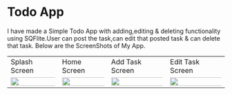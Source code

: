 # Todo App

I have made a Simple Todo App with adding,editing & deleting  functionality using SQFlite.User can post the task,can edit that posted task & can delete that task.
Below are the ScreenShots of My App.

<table>
  <tr>
    <td>Splash Screen</td>
     <td>Home Screen</td>
     <td>Add Task Screen</td>
     <td>Edit Task Screen</td>
  </tr>
  <tr>
    <td><img src="https://user-images.githubusercontent.com/97390895/234563957-0fccb0fb-9854-461b-931b-f601b2edbed2.jpg" width="1000%"></img></td>
    <td><img src="https://user-images.githubusercontent.com/97390895/234563887-60342866-81e1-454f-a48d-0120dc59e5d6.jpg" width="1000%"></img></td>
    <td><img src="https://user-images.githubusercontent.com/97390895/234563878-fcf218ec-c3ba-42ef-ae49-5751a382d3eb.jpg" width="1000%"></img></td>
    <td><img src="https://user-images.githubusercontent.com/97390895/234564163-cbb32e11-22a2-4ebd-a758-45479b4f5b60.jpg" width="1000%"></img></td>
  </tr>
 </table>
